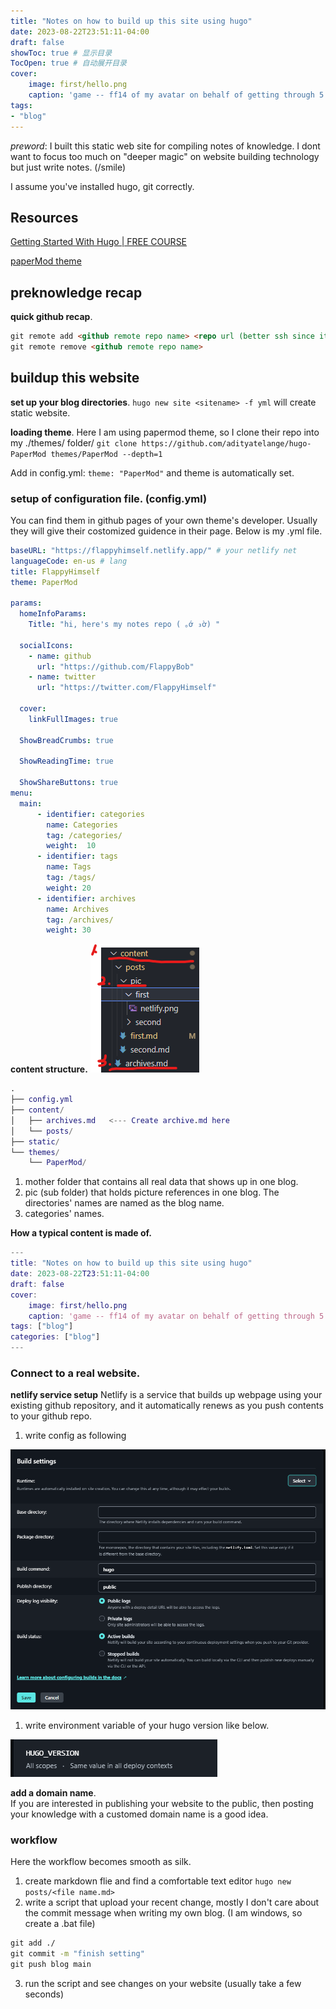 ```yaml
---
title: "Notes on how to build up this site using hugo"
date: 2023-08-22T23:51:11-04:00
draft: false
showToc: true # 显示目录
TocOpen: true # 自动展开目录
cover:
    image: first/hello.png
    caption: 'game -- ff14 of my avatar on behalf of getting through 5.x '
tags: 
- "blog"
---
```

*preword*: I built this static web site for compiling notes of knowledge. I dont want to focus too much on "deeper magic" on website building technology but just write notes. (/smile)

I assume you've installed hugo, git correctly. 

## Resources
[Getting Started With Hugo | FREE COURSE](https://www.youtube.com/watch?v=hjD9jTi_DQ4&t=1455s)

[paperMod theme](https://themes.gohugo.io/themes/hugo-papermod/)


## preknowledge recap 
**quick github recap**.
```md
git remote add <github remote repo name> <repo url (better ssh since it caused several error using http)>  
git remote remove <github remote repo name>
```

## buildup this website
**set up your blog directories**. 
```hugo new site <sitename> -f yml``` will create static website. 

**loading theme**.
Here I am using papermod theme, so I clone their repo into my ./themes/ folder/
```git clone https://github.com/adityatelange/hugo-PaperMod themes/PaperMod --depth=1```

Add in config.yml:
```theme: "PaperMod"``` and theme is automatically set. 

### setup of configuration file. (config.yml)

You can find them in github pages of your own theme's developer. Usually they will give their costomized guidence in their page. Below is my .yml file. 
``` yml 
baseURL: "https://flappyhimself.netlify.app/" # your netlify net 
languageCode: en-us # lang 
title: FlappyHimself 
theme: PaperMod

params: 
  homeInfoParams:
    Title: "hi, here's my notes repo ( ｡ớ ₃ờ) " 

  socialIcons:
    - name: github
      url: "https://github.com/FlappyBob"
    - name: twitter
      url: "https://twitter.com/FlappyHimself"

  cover:
    linkFullImages: true 

  ShowBreadCrumbs: true 

  ShowReadingTime: true

  ShowShareButtons: true   
menu: 
  main:
      - identifier: categories
        name: Categories
        tag: /categories/
        weight:  10
      - identifier: tags
        name: Tags
        tag: /tags/
        weight: 20
      - identifier: archives
        name: Archives
        tag: /archives/
        weight: 30 
```


**content structure.**
![](pic/content.png)

``` m
.
├── config.yml
├── content/
│   ├── archives.md   <--- Create archive.md here
│   └── posts/
├── static/
└── themes/
    └── PaperMod/

``` 

1. mother folder that contains all real data that shows up in one blog.
2. pic (sub folder) that holds picture references in one blog. The directories' names are named as the blog name. 
3. categories' names. 

**How a typical content is made of.**
``` m
---
title: "Notes on how to build up this site using hugo"  
date: 2023-08-22T23:51:11-04:00
draft: false
cover:
    image: first/hello.png
    caption: 'game -- ff14 of my avatar on behalf of getting through 5.x '
tags: ["blog"]
categories: ["blog"]
---
```

### Connect to a real website.  
**netlify service setup**
Netlify is a service that builds up webpage using your existing github repository, and it automatically renews as you push contents to your github repo. 

1. write config as following 

![](pic/netlify.png)

1. write environment variable of your hugo version like below. 

![](pic/netlify1.png)


**add a domain name**.  
If you are interested in publishing your website to the public, then posting your knowledge with a customed domain name is a good idea. 


### workflow
Here the workflow becomes smooth as silk.  
1. create markdown flie and find a comfortable text editor  ```hugo new posts/<file name.md>```
2. write a script that upload your recent change, mostly I don't care about the commit message when writing my own blog. (I am windows, so create a .bat file)
``` bat 
git add ./
git commit -m "finish setting"  
git push blog main
```
3. run the script and see changes on your website (usually take a few seconds)
